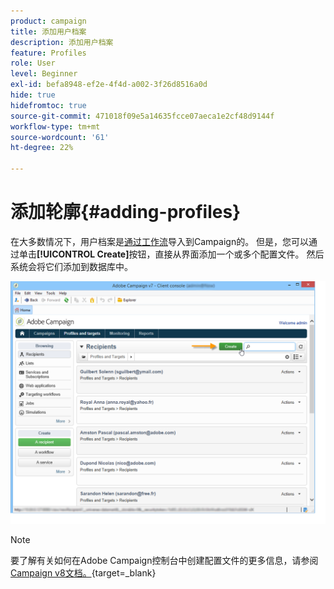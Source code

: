 ```yaml
---
product: campaign
title: 添加用户档案
description: 添加用户档案
feature: Profiles
role: User
level: Beginner
exl-id: befa8948-ef2e-4f4d-a002-3f26d8516a0d
hide: true
hidefromtoc: true
source-git-commit: 471018f09e5a14635fcce07aeca1e2cf48d9144f
workflow-type: tm+mt
source-wordcount: '61'
ht-degree: 22%

---
```


# 添加轮廓{#adding-profiles}



在大多数情况下，用户档案是[通过工作流](../../platform/using/import-export-workflows.md)导入到Campaign的。 但是，您可以通过单击&#x200B;**[!UICONTROL Create]**&#x200B;按钮，直接从界面添加一个或多个配置文件。 然后系统会将它们添加到数据库中。

![](assets/s_ncs_user_profile_add.png)

>[!NOTE]
>
>要了解有关如何在Adobe Campaign控制台中创建配置文件的更多信息，请参阅[Campaign v8文档。](https://experienceleague.adobe.com/en/docs/campaign-classic/using/getting-started/profile-management/adding-profiles){target=_blank}


<!--
Enter the information for this profile. The tabs and fields to be completed are described in [Editing a profile](../../platform/using/editing-a-profile.md).

Click **[!UICONTROL Save]** to validate profile creation. The profile is then added in Adobe Campaign database.
-->